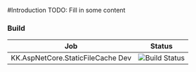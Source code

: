 #Introduction 
TODO: Fill in some content

### Build

| Job | Status |
| --- | --- |
| KK.AspNetCore.StaticFileCache Dev | ![Build Status](https://kirkone.visualstudio.com/_apis/public/build/definitions/d682ef8c-5432-46ff-9c79-fd8063216400/13/badge) |
